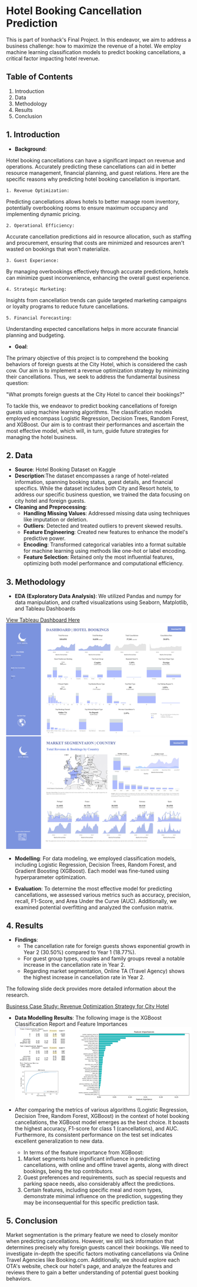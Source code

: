 # Hotel Booking Cancellation Prediction

This is part of Ironhack's Final Project. In this endeavor, we aim to address a business challenge: how to maximize the revenue of a hotel. We employ machine learning classification models to predict booking cancellations, a critical factor impacting hotel revenue.


## Table of Contents

1. Introduction
2. Data
3. Methodology
4. Results
5. Conclusion


## 1. Introduction

- **Background**:


Hotel booking cancellations can have a significant impact on revenue and operations. Accurately predicting these cancellations can aid in better resource management, financial planning, and guest relations. Here are the specific reasons why predicting hotel booking cancellation is important.

    1. Revenue Optimization:
Predicting cancellations allows hotels to better manage room inventory, potentially overbooking rooms to ensure maximum occupancy and implementing dynamic pricing.

    2. Operational Efficiency:
Accurate cancellation predictions aid in resource allocation, such as staffing and procurement, ensuring that costs are minimized and resources aren't wasted on bookings that won't materialize.

    3. Guest Experience:
By managing overbookings effectively through accurate predictions, hotels can minimize guest inconvenience, enhancing the overall guest experience.

    4. Strategic Marketing:
Insights from cancellation trends can guide targeted marketing campaigns or loyalty programs to reduce future cancellations.

    5. Financial Forecasting:
Understanding expected cancellations helps in more accurate financial planning and budgeting.

- **Goal**:

The primary objective of this project is to comprehend the booking behaviors of foreign guests at the City Hotel, which is considered the cash cow. Our aim is to implement a revenue optimization strategy by minimizing their cancellations. Thus, we seek to address the fundamental business question:

"What prompts foreign guests at the City Hotel to cancel their bookings?"

To tackle this, we endeavor to predict booking cancellations of foreign guests using machine learning algorithms. The classification models employed encompass Logistic Regression, Decision Trees, Random Forest, and XGBoost. Our aim is to contrast their performances and ascertain the most effective model, which will, in turn, guide future strategies for managing the hotel business.

## 2. Data
- **Source**: Hotel Booking Dataset on Kaggle
- **Description**:The dataset encompasses a range of hotel-related information, spanning booking status, guest details, and financial specifics. While the dataset includes both City and Resort hotels, to address our specific business question, we trained the data focusing on city hotel and foreign guests.
- **Cleaning and Preprocessing**:
    - **Handling Missing Values**: Addressed missing data using techniques like imputation or deletion.
    - **Outliers**: Detected and treated outliers to prevent skewed results.
    - **Feature Engineering**: Created new features to enhance the model's predictive power.
    - **Encoding**: Transformed categorical variables into a format suitable for machine learning using methods like one-hot or label encoding.
    - **Feature Selection**: Retained only the most influential features, optimizing both model performance and computational efficiency.


## 3. Methodology
- **EDA (Exploratory Data Analysis)**: We utilized Pandas and numpy for data manipulation, and crafted visualizations using Seaborn, Matplotlib, and Tableau Dashboards

[View Tableau Dashboard Here](https://public.tableau.com/app/profile/dooinn/viz/HotelBookingFinal/MarketSegmentation-Country)
![Dashboard - Main Dashboard](/img_assets/dashboard1.png)
![Dashboard - Market Segmentation](/img_assets/dashboard2.png)

- **Modelling**: For data modeling, we employed classification models, including Logistic Regression, Decision Trees, Random Forest, and Gradient Boosting (XGBoost). Each model was fine-tuned using hyperparameter optimization.

- **Evaluation**: To determine the most effective model for predicting cancellations, we assessed various metrics such as accuracy, precision, recall, F1-Score, and Area Under the Curve (AUC). Additionally, we examined potential overfitting and analyzed the confusion matrix.




## 4. Results

- **Findings**:
    - The cancellation rate for foreign guests shows exponential growth in Year 2 (30.50%) compared to Year 1 (18.77%).
    - For guest group types, couples and family groups reveal a notable increase in the cancellation rate in Year 2.
    - Regarding market segmentation, Online TA (Travel Agency) shows the highest increase in cancellation rate in Year 2.

The following slide deck provides more detailed information about the research.

[Business Case Study: Revenue Optimization Strategy for City Hotel](https://github.com/dooinn/hotel_cancellation_prediction/blob/main/City%20Hotel%20Revenue%20Opitmization%20Staregy%202017-2018.pdf)


- **Data Modelling Results**:
The following image is the XGBoost Classification Report and Feature Importances
![XGBoost Classification Report](/img_assets/class_report_feature_import.png)

- After comparing the metrics of various algorithms (Logistic Regression, Decision Tree, Random Forest, XGBoost) in the context of hotel booking cancellations, the XGBoost model emerges as the best choice. It boasts the highest accuracy, F1-score for class 1 (cancellations), and AUC. Furthermore, its consistent performance on the test set indicates excellent generalization to new data.
    - In terms of the feature importance from XGBoost:
    1. Market segments hold significant influence in predicting cancellations, with online and offline travel agents, along with direct bookings, being the top contributors.
    2. Guest preferences and requirements, such as special requests and parking space needs, also considerably affect the predictions.
    3. Certain features, including specific meal and room types, demonstrate minimal influence on the prediction, suggesting they may be inconsequential for this specific prediction task.



## 5. Conclusion

Market segmentation is the primary feature we need to closely monitor when predicting cancellations. However, we still lack information that determines precisely why foreign guests cancel their bookings. We need to investigate in-depth the specific factors motivating cancellations via Online Travel Agencies like Booking.com. Additionally, we should explore each OTA's website, check our hotel's page, and analyze the features and reviews there to gain a better understanding of potential guest booking behaviors.




